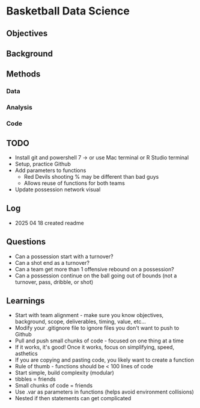 # Basketball Data Science

## Objectives

## Background

## Methods

### Data

### Analysis

### Code

## TODO

* Install git and powershell 7 -> or use Mac terminal or R Studio terminal
* Setup, practice Github
* Add parameters to functions 
    * Red Devils shooting % may be different than bad guys
    * Allows reuse of functions for both teams
* Update possession network visual

## Log

* 2025 04 18 created readme


## Questions

* Can a possession start with a turnover?
* Can a shot end as a turnover?
* Can a team get more than 1 offensive rebound on a possession?
* Can a possession continue on the ball going out of bounds (not a turnover, pass, dribble, or shot)


## Learnings

* Start with team alignment - make sure you know objectives, background, scope, deliverables, timing, value, etc...
* Modify your .gitignore file to ignore files you don't want to push to Github
* Pull and push small chunks of code - focused on one thing at a time
* If it works, it's good!  Once it works, focus on simplifying, speed, asthetics
* If you are copying and pasting code, you likely want to create a function
* Rule of thumb - functions should be < 100 lines of code 
* Start simple, build complexity (modular)
* tibbles = friends
* Small chunks of code = friends
* Use .var as parameters in functions (helps avoid environment collisions)
* Nested if then statements can get complicated



